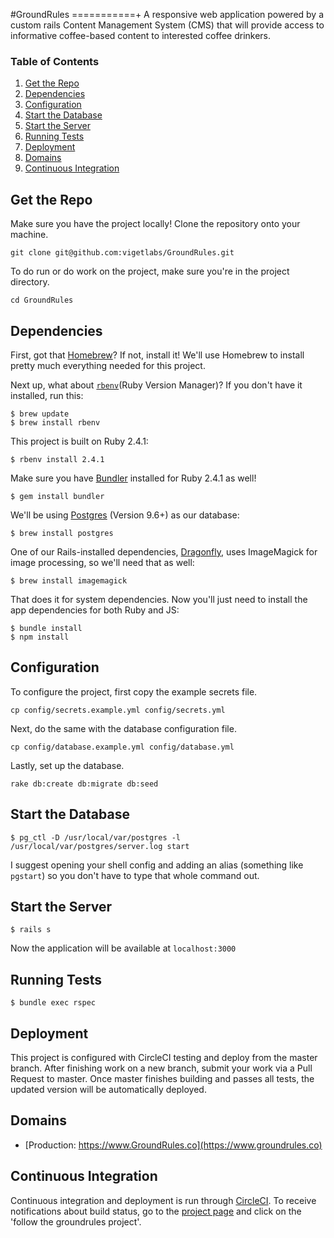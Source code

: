 #GroundRules
===========+
A responsive web application powered by a custom rails Content Management System
(CMS) that will provide access to informative coffee-based content to interested
coffee drinkers.

### Table of Contents

1. [Get the Repo](#get-the-repo)
2. [Dependencies](#dependencies)
3. [Configuration](#configuration)
4. [Start the Database](#start-the-database)
5. [Start the Server](#start-the-server)
6. [Running Tests](#running-tests)
7. [Deployment](#deployment)
6. [Domains](#domains)
7. [Continuous Integration](continuous-integration)

## Get the Repo

Make sure you have the project locally! Clone the repository onto your machine.
```
git clone git@github.com:vigetlabs/GroundRules.git
```

To do run or do work on the project, make sure you're in the project directory.
```
cd GroundRules
```

## Dependencies

First, got that [Homebrew](http://brew.sh/)?  If not, install it!  We'll use Homebrew to install pretty much everything needed for this project.

Next up, what about [`rbenv`](https://github.com/rbenv/rbenv)(Ruby Version Manager)?  If you don't have it installed, run this:
```
$ brew update
$ brew install rbenv
```

This project is built on Ruby 2.4.1:
```
$ rbenv install 2.4.1
```

Make sure you have [Bundler](http://bundler.io/) installed for Ruby 2.4.1 as well!
```
$ gem install bundler
```

We'll be using [Postgres](http://www.postgresql.org/) (Version 9.6+) as our database:
```
$ brew install postgres
```

One of our Rails-installed dependencies, [Dragonfly](http://markevans.github.io/dragonfly/), uses ImageMagick for image processing, so we'll need that as well:
```
$ brew install imagemagick
```

That does it for system dependencies.  Now you'll just need to install the app dependencies for both Ruby and JS:
```
$ bundle install
$ npm install
```

## Configuration

To configure the project, first copy the example secrets file.
```
cp config/secrets.example.yml config/secrets.yml
```

Next, do the same with the database configuration file.
```
cp config/database.example.yml config/database.yml
```

Lastly, set up the database.
```
rake db:create db:migrate db:seed
```

## Start the Database

```
$ pg_ctl -D /usr/local/var/postgres -l /usr/local/var/postgres/server.log start
```

I suggest opening your shell config and adding an alias (something like `pgstart`) so you don't have to type that whole command out.

## Start the Server

```
$ rails s
```

Now the application will be available at `localhost:3000`

## Running Tests

```
$ bundle exec rspec
```

## Deployment

This project is configured with CircleCI testing and deploy from the master branch. After finishing work on a new branch, submit your work via a Pull Request to master. Once master finishes building and passes all tests, the updated version will be automatically deployed.

## Domains

* [Production: https://www.GroundRules.co](https://www.groundrules.co)

## Continuous Integration

Continuous integration and deployment is run through [CircleCI](http://circleci.com/).  To receive notifications about build status, go to the [project page](https://circleci.com/gh/vigetlabs/GroundRules) and click on the 'follow the groundrules project'.
